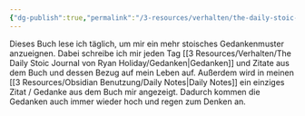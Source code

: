 ```yaml
---
{"dg-publish":true,"permalink":"/3-resources/verhalten/the-daily-stoic-journal-von-ryan-holiday/the-daily-stoic-journal-von-ryan-holiday/","pinned":true,"created":"2024-04-14T11:23:43.329+02:00","updated":"2024-04-17T18:38:00.716+02:00"}
---
```



Dieses Buch lese ich täglich, um mir ein mehr stoisches Gedankenmuster anzueignen. Dabei schreibe ich mir jeden Tag [[3 Resources/Verhalten/The Daily Stoic Journal von Ryan Holiday/Gedanken\|Gedanken]] und Zitate aus dem Buch und dessen Bezug auf mein Leben auf. Außerdem wird in meinen [[3 Resources/Obsidian Benutzung/Daily Notes\|Daily Notes]] ein einziges Zitat / Gedanke aus dem Buch mir angezeigt. Dadurch kommen die Gedanken auch immer wieder hoch und regen zum Denken an.
